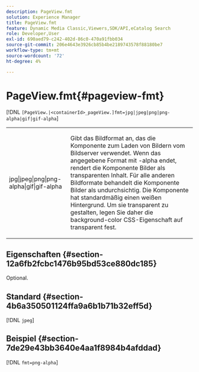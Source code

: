 ```yaml
---
description: PageView.fmt
solution: Experience Manager
title: PageView.fmt
feature: Dynamic Media Classic,Viewers,SDK/API,eCatalog Search
role: Developer,User
exl-id: 690aed79-c242-402d-86c0-470a91fbb034
source-git-commit: 206e4643e3926cb85b4be2189743578f88180be7
workflow-type: tm+mt
source-wordcount: '72'
ht-degree: 4%

---
```


# PageView.fmt{#pageview-fmt}

[!DNL `[PageView.|<containerId>_pageView.]fmt=jpg|jpeg|png|png-alpha|gif|gif-alpha`]

<table id="table_8629FDB399124A57B8026E46687D0BC2"> 
 <tbody> 
  <tr> 
   <td colname="col1"> <p> <span class="codeph"> jpg|jpeg|png|png-alpha|gif|gif-alpha</span> </p> </td> 
   <td colname="col2"> <p> Gibt das Bildformat an, das die Komponente zum Laden von Bildern vom Bildserver verwendet. Wenn das angegebene Format mit <span class="codeph"> -alpha</span> endet, rendert die Komponente Bilder als transparenten Inhalt. Für alle anderen Bildformate behandelt die Komponente Bilder als undurchsichtig. Die Komponente hat standardmäßig einen weißen Hintergrund. Um sie transparent zu gestalten, legen Sie daher die <span class="codeph"> background-color</span> CSS-Eigenschaft auf <span class="codeph"> transparent fest</span>. </p> </td> 
  </tr> 
 </tbody> 
</table>

## Eigenschaften {#section-12a6fb2fcbc1476b95bd53ce880dc185}

Optional.

## Standard {#section-4b6a350501124ffa9a6b1b71b32eff5d}

[!DNL `jpeg`]

## Beispiel {#section-7de29e43bb3640e4aa1f8984b4afddad}

[!DNL `fmt=png-alpha`]
